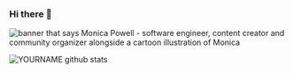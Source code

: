 ### Hi there 👋

<!--
**pratt3000/pratt3000** is a ✨ _special_ ✨ repository because its `README.md` (this file) appears on your GitHub profile.

Here are some ideas to get you started:

- 🔭 I’m currently working on ...
- 🌱 I’m currently learning ...
- 👯 I’m looking to collaborate on ...
- 🤔 I’m looking for help with ...
- 💬 Ask me about ...
- 📫 How to reach me: ...
- 😄 Pronouns: ...
- ⚡ Fun fact: ...
-->
<img src="https://raw.githubusercontent.com/pratt3000/pratt3000/master/sher.gif" alt="banner that says Monica Powell - software engineer, content creator and community organizer alongside a cartoon illustration of Monica">

![YOURNAME github stats](https://github-readme-stats.vercel.app/api?username=pratt3000&show_icons=true&hide_border=true)
